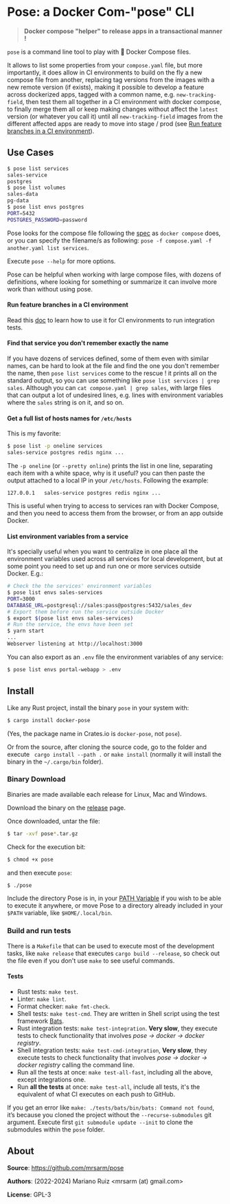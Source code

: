 Pose: a Docker Com-"pose" CLI
=============================

> **Docker compose "helper" to release apps in a transactional manner !** 

`pose` is a command line tool to play with :whale: Docker Compose files.

It allows to list some properties from your `compose.yaml` file, but more
importantly, it does allow in CI environments to build on the fly a new
compose file from another, replacing tag versions from the images with a new remote
version (if exists), making it possible to develop a feature across
dockerized apps, tagged with a common name, e.g. `new-tracking-field`,
then test them all together in a CI environment with docker compose,
to finally merge them all or keep making changes without affect the `latest`
version (or whatever you call it) until all `new-tracking-field` images from the
different affected apps are ready to move into stage / prod (see
[Run feature branches in a CI environment](#run-feature-branches-in-a-ci-environment)).

## Use Cases

```bash
$ pose list services
sales-service
postgres
$ pose list volumes
sales-data
pg-data
$ pose list envs postgres
PORT=5432
POSTGRES_PASSWORD=password
```

Pose looks for the compose file following the [spec](https://github.com/compose-spec/compose-spec/blob/master/spec.md#compose-file)
as `docker compose` does, or you can specify the filename/s
as following: `pose -f compose.yaml -f another.yaml list services`.

Execute `pose --help` for more options.

Pose can be helpful when working with large compose files, with dozens of definitions,
where looking for something or summarize it can involve more work than without using pose.

#### Run feature branches in a CI environment

Read this [doc](Run-CI-envs.md) to learn how to use it for CI environments to run integration tests.

#### Find that service you don't remember exactly the name

If you have dozens of services defined, some of them even with similar names, can be hard
to look at the file and find the one you don't remember the name, then `pose list services`
come to the rescue ! it prints all on the standard output, so you can use something
like `pose list services | grep sales`. Although you can `cat compose.yaml | grep sales`,
with large files that can output a lot of undesired lines, e.g. lines with environment
variables where the `sales` string is on it, and so on.

#### Get a full list of hosts names for `/etc/hosts`

This is my favorite:

```bash
$ pose list -p oneline services
sales-service postgres redis nginx ...
```

The `-p oneline` (or `--pretty online`) prints the list in one line, separating each
item with a white space, why is it useful? you can then paste the output attached to
a local IP in your `/etc/hosts`. Following the example:

```
127.0.0.1   sales-service postgres redis nginx ...
```

This is useful when trying to access to services ran with Docker Compose, and
then you need to access them from the browser, or from an app outside Docker.

#### List environment variables from a service

It's specially useful when you want to centralize in one place all the environment
variables used across all services for local development, but at some point you need
to set up and run one or more services outside Docker. E.g.:

```bash
# Check the the services' environment variables
$ pose list envs sales-services
PORT=3000
DATABASE_URL=postgresql://sales:pass@postgres:5432/sales_dev
# Export them before run the service outside Docker
$ export $(pose list envs sales-services)
# Run the service, the envs have been set
$ yarn start
...
Webserver listening at http://localhost:3000
```

You can also export as an `.env` file the environment variables
of any service:

```bash
$ pose list envs portal-webapp > .env
```

## Install

Like any Rust project, install the binary `pose` in your system with:

```bash
$ cargo install docker-pose
```

(Yes, the package name in Crates.io is `docker-pose`, not `pose`).

Or from the source, after cloning the source code, go to the folder and
execute ` cargo install --path .` or `make install` (normally it will
install the binary in the `~/.cargo/bin` folder).

### Binary Download

Binaries are made available each release for Linux, Mac and Windows.

Download the binary on the [release](https://github.com/mrsarm/pose/releases) page.

Once downloaded, untar the file:

```bash
$ tar -xvf pose*.tar.gz
```

Check for the execution bit:

```bash
$ chmod +x pose
```

and then execute `pose`:

```bash
$ ./pose
```

Include the directory Pose is in, in your [PATH Variable](https://www.baeldung.com/linux/path-variable)
if you wish to be able to execute it anywhere, or move Pose to a directory already
included in your `$PATH` variable, like `$HOME/.local/bin`.

### Build and run tests

There is a `Makefile` that can be used to execute most of the development tasks,
like `make release` that executes `cargo build --release`, so check out the file
even if you don't use `make` to see useful commands.

#### Tests

- Rust tests: `make test`.
- Linter: `make lint`.
- Format checker: `make fmt-check`.
- Shell tests: `make test-cmd`. They are written in Shell script using 
  the test framework [Bats](https://bats-core.readthedocs.io).
- Rust integration tests: `make test-integration`. **Very slow**, they execute
  tests to check functionality that involves _pose → docker → docker registry_.
- Shell integration tests: `make test-cmd-integration`, **Very slow**, they execute
  tests to check functionality that involves _pose → docker → docker registry_ calling
  the command line.
- Run all the tests at once: `make test-all-fast`, including all the above,
  except integrations one.
- Run **all the tests** at once: `make test-all`, include all tests, it's the
  equivalent of what CI executes on each push to GitHub.


If you get an error like `make: ./tests/bats/bin/bats: Command not found`,
it’s because you cloned the project without the `--recurse-submodules` git argument.
Execute first `git submodule update --init` to clone the submodules within the `pose` folder.


## About

**Source**: https://github.com/mrsarm/pose

**Authors**: (2022-2024) Mariano Ruiz <mrsarm (at) gmail.com>

**License**: GPL-3
